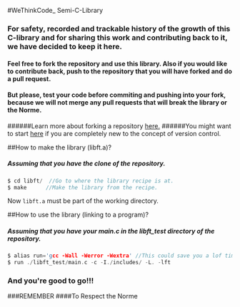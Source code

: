 #WeThinkCode_   Semi-C-Library
###  For safety, recorded and trackable history of the growth of this C-library and for sharing this work and contributing back to it, we have decided to keep it here.
####   Feel free to fork the repository and use this library. Also if you would like to contribute back, push to the repository that you will have forked and do a pull request.
####    But please, test your code before commiting and pushing into your fork, because we will not merge any pull requests that will break the library or the Norme.
######Learn more about forking a repository <a href="https://help.github.com/articles/fork-a-repo/>here</a> and about pull requests <a href=https://help.github.com/articles/creating-a-pull-request/">here.</a>
######You might want to start <a href="https://www.youtube.com/watch?v=Y9XZQO1n_7c">here</a> if you are completely new to the concept of version control.

##How to make the library (libft.a)?
##### Assuming that you have the clone of the repository.
```C
$ cd libft/  //Go to where the library recipe is at.
$ make      //Make the library from the recipe.
```
Now ```libft.a``` must be part of the working directory.

##How to use the library (linking to a program)?
##### Assuming that you have your main.c in the libft_test directory of the repository.
```C
$ alias run='gcc -Wall -Werror -Wextra' //This could save you a lof time.
$ run ./libft_test/main.c -c -I./includes/ -L. -lft
```
###  And you're good to go!!!

###REMEMBER
####To Respect the Norme
